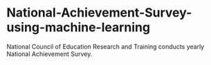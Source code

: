 # National-Achievement-Survey-using-machine-learning
National Council of Education Research and Training conducts yearly National Achievement Survey.
